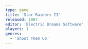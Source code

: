 ```yaml
---
type: game
title: 'Star Raiders II'
released: 1987
editor: 'Electric Dreams Software'
players: 1
genres:
  - 'Shoot Them Up'
---
```

